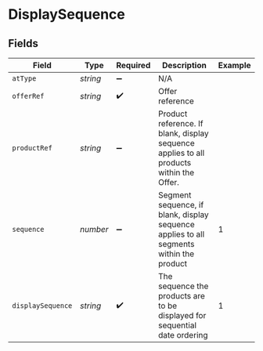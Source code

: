 # DisplaySequence


## Fields

| Field                                                                                   | Type                                                                                    | Required                                                                                | Description                                                                             | Example                                                                                 |
| --------------------------------------------------------------------------------------- | --------------------------------------------------------------------------------------- | --------------------------------------------------------------------------------------- | --------------------------------------------------------------------------------------- | --------------------------------------------------------------------------------------- |
| `atType`                                                                                | *string*                                                                                | :heavy_minus_sign:                                                                      | N/A                                                                                     |                                                                                         |
| `offerRef`                                                                              | *string*                                                                                | :heavy_check_mark:                                                                      | Offer reference                                                                         |                                                                                         |
| `productRef`                                                                            | *string*                                                                                | :heavy_minus_sign:                                                                      | Product reference. If blank, display sequence applies to all products within the Offer. |                                                                                         |
| `sequence`                                                                              | *number*                                                                                | :heavy_minus_sign:                                                                      | Segment sequence, if blank, display sequence applies to all segments within the product | 1                                                                                       |
| `displaySequence`                                                                       | *string*                                                                                | :heavy_check_mark:                                                                      | The sequence the products are to be displayed for sequential date ordering              | 1                                                                                       |